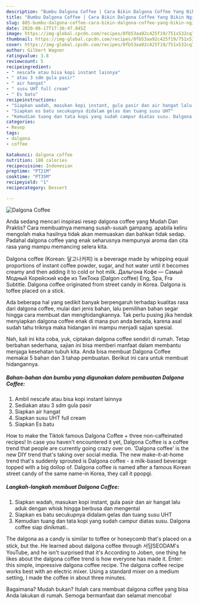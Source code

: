 ```yaml
---
description: "Bumbu Dalgona Coffee | Cara Bikin Dalgona Coffee Yang Bikin Ngiler"
title: "Bumbu Dalgona Coffee | Cara Bikin Dalgona Coffee Yang Bikin Ngiler"
slug: 885-bumbu-dalgona-coffee-cara-bikin-dalgona-coffee-yang-bikin-ngiler
date: 2020-06-17T17:36:47.845Z
image: https://img-global.cpcdn.com/recipes/0fb53aa92c425f19/751x532cq70/dalgona-coffee-foto-resep-utama.jpg
thumbnail: https://img-global.cpcdn.com/recipes/0fb53aa92c425f19/751x532cq70/dalgona-coffee-foto-resep-utama.jpg
cover: https://img-global.cpcdn.com/recipes/0fb53aa92c425f19/751x532cq70/dalgona-coffee-foto-resep-utama.jpg
author: Gilbert Wagner
ratingvalue: 3.8
reviewcount: 5
recipeingredient:
- " nescafe atau bisa kopi instant lainnya"
- " atau 3 sdm gula pasir"
- " air hangat"
- " susu UHT full cream"
- " Es batu"
recipeinstructions:
- "Siapkan wadah, masukan kopi instant, gula pasir dan air hangat lalu aduk dengan whisk hingga berbusa dan mengental"
- "Siapkan es batu secukupnya didalam gelas dan tuang susu UHT"
- "Kemudian tuang dan tata kopi yang sudah campur diatas susu. Dalgona coffee siap dinikmati.."
categories:
- Resep
tags:
- dalgona
- coffee

katakunci: dalgona coffee 
nutrition: 188 calories
recipecuisine: Indonesian
preptime: "PT21M"
cooktime: "PT35M"
recipeyield: "1"
recipecategory: Dessert

---
```



![Dalgona Coffee](https://img-global.cpcdn.com/recipes/0fb53aa92c425f19/751x532cq70/dalgona-coffee-foto-resep-utama.jpg)

Anda sedang mencari inspirasi resep dalgona coffee yang Mudah Dan Praktis? Cara membuatnya memang susah-susah gampang. apabila keliru mengolah maka hasilnya tidak akan memuaskan dan bahkan tidak sedap. Padahal dalgona coffee yang enak seharusnya mempunyai aroma dan cita rasa yang mampu memancing selera kita.

Dalgona coffee (Korean: 달고나커피) is a beverage made by whipping equal proportions of instant coffee powder, sugar, and hot water until it becomes creamy and then adding it to cold or hot milk. Дальгона Кофе — Самый Модный Корейский кофе из ТикТока (Dalgon coffee) Eng, Spa, Fra Subtitle. Dalgona coffee originated from street candy in Korea. Dalgona is toffee placed on a stick.

Ada beberapa hal yang sedikit banyak berpengaruh terhadap kualitas rasa dari dalgona coffee, mulai dari jenis bahan, lalu pemilihan bahan segar hingga cara membuat dan menghidangkannya. Tak perlu pusing jika hendak menyiapkan dalgona coffee enak di mana pun anda berada, karena asal sudah tahu triknya maka hidangan ini mampu menjadi sajian spesial.


Nah, kali ini kita coba, yuk, ciptakan dalgona coffee sendiri di rumah. Tetap berbahan sederhana, sajian ini bisa memberi manfaat dalam membantu menjaga kesehatan tubuh kita. Anda bisa membuat Dalgona Coffee memakai 5 bahan dan 3 tahap pembuatan. Berikut ini cara untuk membuat hidangannya.

<!--inarticleads1-->

##### Bahan-bahan dan bumbu yang digunakan dalam pembuatan Dalgona Coffee:

1. Ambil  nescafe atau bisa kopi instant lainnya
1. Sediakan  atau 3 sdm gula pasir
1. Siapkan  air hangat
1. Siapkan  susu UHT full cream
1. Siapkan  Es batu


How to make the Tiktok famous Dalgona Coffee + three non-caffeinated recipes! In case you haven&#39;t encountered it yet, Dalgona Coffee is a coffee trend that people are currently going crazy over on. &#39;Dalgona coffee&#39; is the new DIY trend that&#39;s taking over social media. The new make-it-at-home trend that&#39;s suddenly sprouted is Dalgona coffee - a milk-based beverage topped with a big dollop of. Dalgona coffee is named after a famous Korean street candy of the same name-in Korea, they call it ppopgi. 

<!--inarticleads2-->

##### Langkah-langkah membuat Dalgona Coffee:

1. Siapkan wadah, masukan kopi instant, gula pasir dan air hangat lalu aduk dengan whisk hingga berbusa dan mengental
1. Siapkan es batu secukupnya didalam gelas dan tuang susu UHT
1. Kemudian tuang dan tata kopi yang sudah campur diatas susu. Dalgona coffee siap dinikmati..


The dalgona as a candy is similar to toffee or honeycomb that&#39;s placed on a stick, but the. He learned about dalgona coffee through 서담SEODAM&#39;s YouTube, and he isn&#39;t surprised that it&#39;s According to Joben, one thing he likes about the dalgona coffee trend is how everyone has made it. Enter: this simple, impressive dalgona coffee recipe. The dalgona coffee recipe works best with an electric mixer. Using a standard mixer on a medium setting, I made the coffee in about three minutes. 

Bagaimana? Mudah bukan? Itulah cara membuat dalgona coffee yang bisa Anda lakukan di rumah. Semoga bermanfaat dan selamat mencoba!
